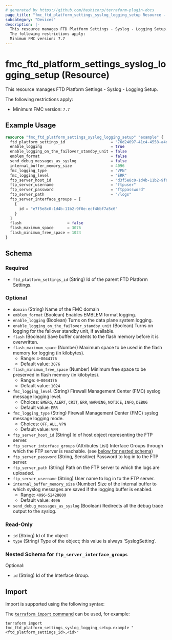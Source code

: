 ```yaml
---
# generated by https://github.com/hashicorp/terraform-plugin-docs
page_title: "fmc_ftd_platform_settings_syslog_logging_setup Resource - terraform-provider-fmc"
subcategory: "Devices"
description: |-
  This resource manages FTD Platform Settings - Syslog - Logging Setup.
  The following restrictions apply:
  Minimum FMC version: 7.7
---
```


# fmc_ftd_platform_settings_syslog_logging_setup (Resource)

This resource manages FTD Platform Settings - Syslog - Logging Setup.

The following restrictions apply:
  - Minimum FMC version: `7.7`

## Example Usage

```terraform
resource "fmc_ftd_platform_settings_syslog_logging_setup" "example" {
  ftd_platform_settings_id                    = "76d24097-41c4-4558-a4d0-a8c07ac08470"
  enable_logging                              = true
  enable_logging_on_the_failover_standby_unit = false
  emblem_format                               = false
  send_debug_messages_as_syslog               = false
  internal_buffer_memory_size                 = 4096
  fmc_logging_type                            = "VPN"
  fmc_logging_level                           = "ERR"
  ftp_server_host_id                          = "d3f5e8c0-1d4b-11b2-9f0e-ecf4bbf7a5c6"
  ftp_server_username                         = "ftpuser"
  ftp_server_password                         = "ftppassword"
  ftp_server_path                             = "/logs"
  ftp_server_interface_groups = [
    {
      id = "e7f5e8c0-1d4b-11b2-9f0e-ecf4bbf7a5c6"
    }
  ]
  flash                    = false
  flash_maximum_space      = 3076
  flash_minimum_free_space = 1024
}
```

<!-- schema generated by tfplugindocs -->
## Schema

### Required

- `ftd_platform_settings_id` (String) Id of the parent FTD Platform Settings.

### Optional

- `domain` (String) Name of the FMC domain
- `emblem_format` (Boolean) Enables EMBLEM format logging.
- `enable_logging` (Boolean) Turns on the data plane system logging.
- `enable_logging_on_the_failover_standby_unit` (Boolean) Turns on logging for the failover standby unit, if available.
- `flash` (Boolean) Save buffer contents to the flash memory before it is overwritten.
- `flash_maximum_space` (Number) Maximum space to be used in the flash memory for logging (in kilobytes).
  - Range: `4`-`8044176`
  - Default value: `3076`
- `flash_minimum_free_space` (Number) Minimum free space to be preserved in flash memory (in kilobytes).
  - Range: `0`-`8044176`
  - Default value: `1024`
- `fmc_logging_level` (String) Firewall Management Center (FMC) syslog message logging level.
  - Choices: `EMERG`, `ALERT`, `CRIT`, `ERR`, `WARNING`, `NOTICE`, `INFO`, `DEBUG`
  - Default value: `ERR`
- `fmc_logging_type` (String) Firewall Management Center (FMC) syslog message logging mode.
  - Choices: `OFF`, `ALL`, `VPN`
  - Default value: `VPN`
- `ftp_server_host_id` (String) Id of host object representing the FTP server.
- `ftp_server_interface_groups` (Attributes List) Interface Groups through which the FTP server is reachable. (see [below for nested schema](#nestedatt--ftp_server_interface_groups))
- `ftp_server_password` (String, Sensitive) Password to log in to the FTP server.
- `ftp_server_path` (String) Path on the FTP server to which the logs are uploaded.
- `ftp_server_username` (String) User name to log in to the FTP server.
- `internal_buffer_memory_size` (Number) Size of the internal buffer to which syslog messages are saved if the logging buffer is enabled.
  - Range: `4096`-`52428800`
  - Default value: `4096`
- `send_debug_messages_as_syslog` (Boolean) Redirects all the debug trace output to the syslog.

### Read-Only

- `id` (String) Id of the object
- `type` (String) Type of the object; this value is always 'SyslogSetting'.

<a id="nestedatt--ftp_server_interface_groups"></a>
### Nested Schema for `ftp_server_interface_groups`

Optional:

- `id` (String) Id of the Interface Group.

## Import

Import is supported using the following syntax:

The [`terraform import` command](https://developer.hashicorp.com/terraform/cli/commands/import) can be used, for example:

```shell
terraform import fmc_ftd_platform_settings_syslog_logging_setup.example "<ftd_platform_settings_id>,<id>"
```

